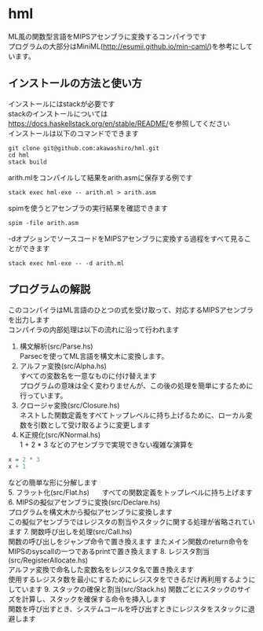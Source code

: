 # hml
ML風の関数型言語をMIPSアセンブラに変換するコンパイラです  
プログラムの大部分はMiniML(<http://esumii.github.io/min-caml/>)を参考にしています。

## インストールの方法と使い方
インストールにはstackが必要です  
stackのインストールについては<https://docs.haskellstack.org/en/stable/README/>を参照してください  
インストールは以下のコマンドでできます  

```shell
git clone git@github.com:akawashiro/hml.git
cd hml
stack build
```
arith.mlをコンパイルして結果をarith.asmに保存する例です  
```shell
stack exec hml-exe -- arith.ml > arith.asm
```
spimを使うとアセンブラの実行結果を確認できます
```shell
spim -file arith.asm
```
-dオプションでソースコードをMIPSアセンブラに変換する過程をすべて見ることができます
```shell
stack exec hml-exe -- -d arith.ml
```

## プログラムの解説
このコンパイラはML言語のひとつの式を受け取って、対応するMIPSアセンブラを出力します  
コンパイラの内部処理は以下の流れに沿って行われます
1. 構文解析(src/Parse.hs)  
Parsecを使ってML言語を構文木に変換します。
2. アルファ変換(src/Alpha.hs)  
すべての変数名を一意なものに付け替えます  
プログラムの意味は全く変わりませんが、この後の処理を簡単にするために行っています。
3. クロージャ変換(src/Closure.hs)  
ネストした関数定義をすべてトップレベルに持ち上げるために、ローカル変数を引数として受け取るように変更します
4. K正規化(src/KNormal.hs)  
1 + 2 * 3 などのアセンブラで実現できない複雑な演算を  
```haskell
x = 2 * 3
x + 1
```
などの簡単な形に分解します  
5. フラット化(src/Flat.hs)  　
すべての関数定義をトップレベルに持ち上げます  
6. MIPSの擬似アセンブラに変換(src/Declare.hs)  
プログラムを構文木から擬似アセンブラに変換します  
この擬似アセンブラではレジスタの割当やスタックに関する処理が省略されています
7. 関数呼び出しを処理(src/Call.hs)  
関数の呼び出しをジャンプ命令で置き換えます
またメイン関数のreturn命令をMIPSのsyscallの一つであるprintで置き換えます
8. レジスタ割当(src/RegisterAllocate.hs)  
アルファ変換で命名した変数名をレジスタ名で置き換えます  
使用するレジスタ数を最小にするためにレジスタをできるだけ再利用するようにしています
9. スタックの確保と割当(src/Stack.hs)
関数ごとにスタックのサイズを計算し、スタックを確保する命令を挿入します  
関数を呼び出すとき、システムコールを呼び出すときにレジスタをスタックに退避します
